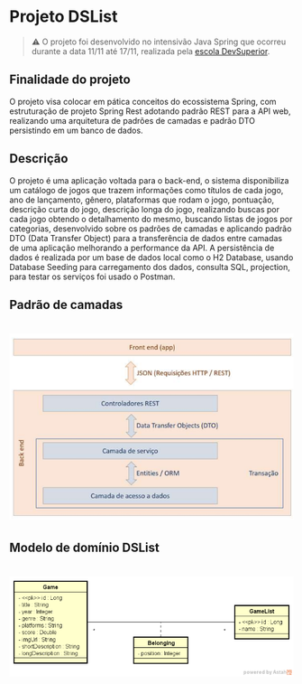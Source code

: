 # Projeto DSList

>:warning: O projeto foi desenvolvido no intensivão Java Spring que ocorreu durante a data 11/11 até 17/11, realizada pela <a href ="https://devsuperior.com.br/"> escola DevSuperior</a>.

## Finalidade do projeto
O projeto visa colocar em pática conceitos do ecossistema Spring, com estruturação de projeto Spring Rest adotando padrão REST para a API web, realizando uma arquitetura de padrões de camadas e padrão DTO persistindo em um banco de dados.

## Descrição

O projeto é uma aplicação voltada para o back-end, o sistema disponibiliza um catálogo de jogos que trazem informações como títulos de cada jogo, ano de lançamento, gênero, plataformas que rodam o jogo, pontuação, descrição curta do jogo, descrição longa do jogo, realizando buscas por cada jogo obtendo o detalhamento do mesmo, buscando listas de jogos por categorias, desenvolvido sobre os padrões de camadas e aplicando padrão DTO (Data Transfer Object) para a transferência de dados entre camadas de uma aplicação melhorando a performance da API. A persistência de dados é realizada por um base de dados local como o H2 Database, usando Database Seeding para carregamento dos dados, consulta SQL, projection, para testar os serviços foi usado o Postman.

## Padrão de camadas
<h1 align="center">
<img alt="README" title="padrão camadas" src="Resource_img/modelo-padrao_camada.png">
</h1>

## Modelo de domínio DSList

<h1 align="center">
<img alt="README" title="Modelo de domínio" src="Resource_img/dslist-model.png">
</h1>
